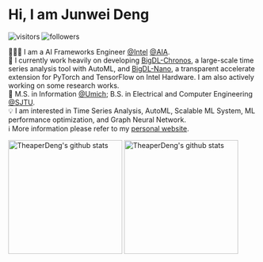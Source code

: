 # Hi, I am Junwei Deng

![visitors](https://visitor-badge.glitch.me/badge?page_id=theaperdeng.theaperdeng) ![followers](https://img.shields.io/github/followers/theaperdeng)

👨🏽‍💻 I am a AI Frameworks Engineer <a href="https://www.intel.cn">@Intel</a> <a href="https://www.intel.com/content/www/us/en/developer/topic-technology/artificial-intelligence/overview.html">@AIA</a>.<br>
🚀 I currently work heavily on developing <a href="https://bigdl.readthedocs.io/en/latest/doc/Chronos/Overview/chronos.html">BigDL-Chronos</a>, 
a large-scale time series analysis tool with AutoML, and <a href="https://github.com/intel-analytics/BigDL/tree/branch-2.0/python/nano">BigDL-Nano</a>, a  transparent accelerate extension for PyTorch and TensorFlow on Intel Hardware. I am also actively working on some research works.<br>
🏫 M.S. in Information <a href="https://umich.edu">@Umich</a>; B.S. in Electrical and Computer Engineering <a href="https://sjtu.edu.cn">@SJTU</a>.<br>
💡 I am interested in Time Series Analysis, AutoML, Scalable ML System, ML performance optimization, and Graph Neural Network.<br>
ℹ️ More information please refer to my [personal website](https://theaperdeng.github.io/).

<p align="left">
<img alt="TheaperDeng's github stats" height='230' src="https://github-readme-stats.vercel.app/api?username=theaperdeng&show_icons=true&include_all_commits=true">
<img alt="TheaperDeng's github stats" height='230' src="https://github-readme-stats.vercel.app/api/top-langs/?username=theaperdeng">
</p>

